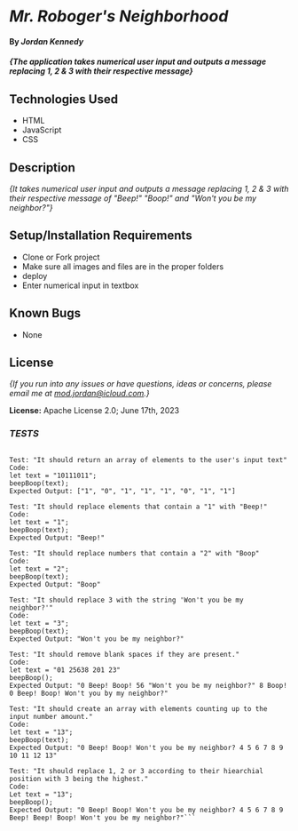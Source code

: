 

# _Mr. Roboger's Neighborhood_

#### By _**Jordan Kennedy**_

#### _{The application takes numerical user input and outputs a message replacing 1, 2 & 3 with their respective message}_

## Technologies Used

* HTML
* JavaScript
* CSS

## Description

_{It takes numerical user input and outputs a message replacing 1, 2 & 3 with their respective message of "Beep!" "Boop!" and "Won't you be my neighbor?"}_

## Setup/Installation Requirements

* Clone or Fork project
* Make sure all images and files are in the proper folders
* deploy
* Enter numerical input in textbox

## Known Bugs

* None

## License

_{If you run into any issues or have questions, ideas or concerns, please email me at mod.jordan@icloud.com.}_

**License:** Apache License 2.0; June 17th, 2023

### _TESTS_

```Describe: beepBoop()

Test: "It should return an array of elements to the user's input text"
Code: 
let text = "10111011";
beepBoop(text);
Expected Output: ["1", "0", "1", "1", "1", "0", "1", "1"]

Test: "It should replace elements that contain a "1" with "Beep!"
Code:
let text = "1"; 
beepBoop(text);
Expected Output: "Beep!"

Test: "It should replace numbers that contain a "2" with "Boop"
Code: 
let text = "2";
beepBoop(text);
Expected Output: "Boop"

Test: "It should replace 3 with the string 'Won't you be my neighbor?'"
Code:
let text = "3";
beepBoop(text);
Expected Output: "Won't you be my neighbor?"

Test: "It should remove blank spaces if they are present."
Code:
let text = "01 25638 201 23"
beepBoop();
Expected Output: "0 Beep! Boop! 56 "Won't you be my neighbor?" 8 Boop! 0 Beep! Boop! Won't you by my neighbor?"

Test: "It should create an array with elements counting up to the input number amount."
Code:
let text = "13";
beepBoop(text);
Expected Output: "0 Beep! Boop! Won't you be my neighbor? 4 5 6 7 8 9 10 11 12 13"

Test: "It should replace 1, 2 or 3 according to their hiearchial position with 3 being the highest."
Code:
Let text = "13";
beepBoop();
Expected Output: "0 Beep! Boop! Won't you be my neighbor? 4 5 6 7 8 9 Beep! Beep! Boop! Won't you be my neighbor?"```